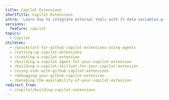```yaml
---
title: Copilot Extensions
shortTitle: Copilot Extensions
intro: 'Learn how to integrate external tools with {% data variables.product.prodname_copilot_short %}.'
versions:
  feature: copilot
topics:
  - Copilot
children:
  - /quickstart-for-github-copilot-extensions-using-agents
  - /setting-up-copilot-extensions
  - /creating-a-copilot-extension
  - /building-a-copilot-agent-for-your-copilot-extension
  - /building-a-copilot-skillset-for-your-copilot-extension
  - /using-oidc-with-github-copilot-extensions
  - /debugging-your-github-copilot-extension
  - /managing-the-availability-of-your-copilot-extension
redirect_from:
  - /copilot/building-copilot-extensions
---
```


